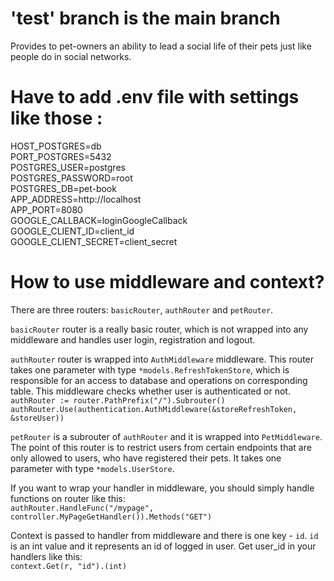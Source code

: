 # 'test' branch is the main branch

Provides to pet-owners an ability to lead a social life of their pets just like people do in social networks.

# Have to add .env file with settings like those :

HOST_POSTGRES=db  
PORT_POSTGRES=5432  
POSTGRES_USER=postgres  
POSTGRES_PASSWORD=root  
POSTGRES_DB=pet-book  
APP_ADDRESS=http://localhost  
APP_PORT=8080  
GOOGLE_CALLBACK=loginGoogleCallback  
GOOGLE_CLIENT_ID=client_id  
GOOGLE_CLIENT_SECRET=client_secret  

# How to use middleware and context?
There are three routers: `basicRouter`, `authRouter` and `petRouter`.

`basicRouter` router is a really basic router, which is not wrapped into any middleware and handles user login, registration and logout.

`authRouter` router is wrapped into `AuthMiddleware` middleware. 
This router takes one parameter with type `*models.RefreshTokenStore`, which
is responsible for an access to database and operations on corresponding table.
This middleware checks whether user is authenticated or not.  
`authRouter := router.PathPrefix("/").Subrouter()`
`authRouter.Use(authentication.AuthMiddleware(&storeRefreshToken, &storeUser))`
 
 `petRouter` is a subrouter of `authRouter` and it is wrapped into `PetMiddleware`.
The point of this router is to restrict users from certain endpoints that are only allowed to users, who have registered their pets.
It takes one parameter with type `*models.UserStore`.

If you want to wrap your handler in middleware, you should simply handle functions on router like this:  
`authRouter.HandleFunc("/mypage", controller.MyPageGetHandler()).Methods("GET")`

Context is passed to handler from middleware and there is one key - `id`. 
`id` is an int value and it represents an id of logged in user.
Get user_id in your handlers like this:  
`context.Get(r, "id").(int)`


